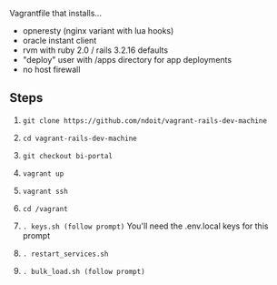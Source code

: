 Vagrantfile that installs...

- opneresty (nginx variant with lua hooks)
- oracle instant client
- rvm with ruby 2.0 / rails 3.2.16 defaults
- "deploy" user with /apps directory for app deployments
- no host firewall

## Steps

1. `git clone https://github.com/ndoit/vagrant-rails-dev-machine`
2. `cd vagrant-rails-dev-machine`
3. `git checkout bi-portal`

4. `vagrant up`

5. `vagrant ssh`
6. `cd /vagrant`

7. `. keys.sh (follow prompt)` You'll need the .env.local keys for this prompt
8. `. restart_services.sh`

9. `. bulk_load.sh (follow prompt)`

